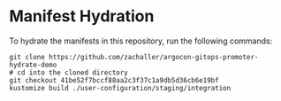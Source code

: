 # Manifest Hydration

To hydrate the manifests in this repository, run the following commands:

```shell
git clone https://github.com/zachaller/argocon-gitops-promoter-hydrate-demo
# cd into the cloned directory
git checkout 41be52f7bccf88aa2c3f37c1a9db5d36cb6e19bf
kustomize build ./user-configuration/staging/integration
```
